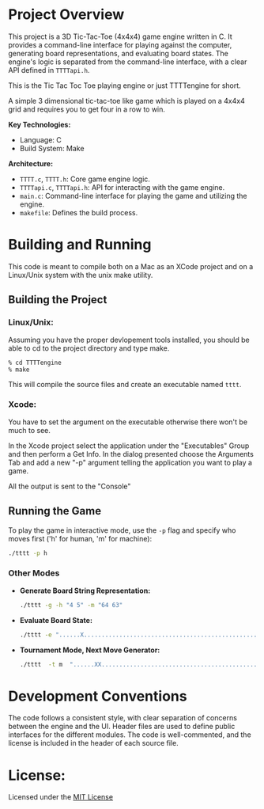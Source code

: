 # Project Overview

This project is a 3D Tic-Tac-Toe (4x4x4) game engine written in C. It provides a command-line interface for playing against the computer, generating board representations, and evaluating board states. The engine's logic is separated from the command-line interface, with a clear API defined in `TTTTapi.h`.

This is the Tic Tac Toc Toe playing engine or just TTTTengine for short.

A simple 3 dimensional tic-tac-toe like game which is played on a 4x4x4 grid and requires you to get four in a row to win.

**Key Technologies:**

*   Language: C
*   Build System: Make

**Architecture:**

*   `TTTT.c`, `TTTT.h`: Core game engine logic.
*   `TTTTapi.c`, `TTTTapi.h`: API for interacting with the game engine.
*   `main.c`: Command-line interface for playing the game and utilizing the engine.
*   `makefile`: Defines the build process.

# Building and Running

This code is meant to compile both on a Mac as an XCode project and on a Linux/Unix system with the unix make utility.

## Building the Project

### Linux/Unix:

Assuming you have the proper devlopement tools installed, you should be able to cd to the project directory and type make.
```
% cd TTTTengine
% make
```

This will compile the source files and create an executable named `tttt`.

### Xcode:

You have to set the argument on the executable otherwise there won't be much to see. 

In the Xcode project select the application under the "Executables" Group and then perform a Get Info. In the dialog presented choose the Arguments Tab and add a new "-p" argument telling the application you want to play a game.

All the output is sent to the "Console"

## Running the Game

To play the game in interactive mode, use the `-p` flag and specify who moves first ('h' for human, 'm' for machine):

```bash
./tttt -p h
```

### Other Modes

*   **Generate Board String Representation:**

    ```bash
    ./tttt -g -h "4 5" -m "64 63"
    ```

*   **Evaluate Board State:**

    ```bash
    ./tttt -e "......X......................................................OOX"
    ```

*   **Tournament Mode, Next Move Generator:**
    ```bash
    ./tttt  -t m  "......XX.....................................................OOX"
    ```

# Development Conventions

The code follows a consistent style, with clear separation of concerns between the engine and the UI. Header files are used to define public interfaces for the different modules. The code is well-commented, and the license is included in the header of each source file.

# License:

Licensed under the [MIT License](http://www.opensource.org/licenses/mit-licenses.php)